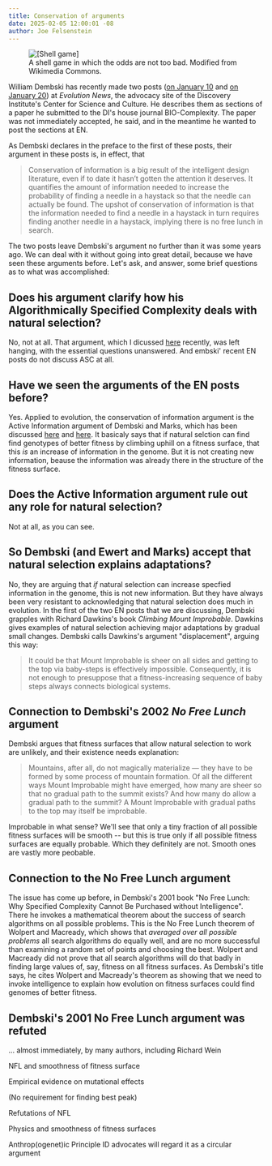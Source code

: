 ```yaml
---
title: Conservation of arguments
date: 2025-02-05 12:00:01 -08
author: Joe Felsenstein
---
```


<figure><img src="" alt="[Shell game]" /><figcaption>A shell game in which 
the odds are not too bad.  Modified from Wikimedia Commons.</figcaption></figure>

William Dembski has recently made two posts ([on January 10](https://evolutionnews.org/2025/01/the-displacement-fallacy-evolutions-shell-game/) and [on January 20](https://evolutionnews.org/2025/01/conservation-of-information-the-history-of-an-idea/)) at
_Evolution News_, the advocacy site of the Discovery Institute's Center for 
Science and Culture.  He describes them as sections of a paper he 
submitted to the DI's house journal BIO-Complexity.  The paper was not 
immediately accepted, he said, and in the meantime he wanted to post the
sections at EN.

As Dembski declares in the preface to the first of these posts, their argument in these posts is, in effect, that

> Conservation of information is a big result of the intelligent design literature, even if to date it hasn’t gotten the attention it deserves. It quantifies the amount of information needed to increase the probability of finding a needle in a haystack so that the needle can actually be found. The upshot of conservation of information is that the information needed to find a needle in a haystack in turn requires finding another needle in a haystack, implying there is no free lunch in search.

The two posts leave Dembski's argument no further than it was 
some years ago.  We can deal with it without going into great detail, 
because we have seen these arguments before.  Let's ask, and answer, some brief questions as to what 
was accomplished:

<!--more-->

## Does his argument clarify how his Algorithmically Specified Complexity deals with natural selection? ##

No, not at all.  That argument, which I dicussed [here](https://pandasthumb.org/archives/2024/11/dembskiewert2.html) recently, was left hanging, with 
the essential questions unanswered.  And embski' recent EN posts do not discuss ASC at all.

## Have we seen the arguments of the EN posts before? ##

Yes.  Applied to evolution, the conservation of information argument is 
the Active Information argument of Dembski and Marks, which has been 
discussed [here](https://www.evoinfo.org/papers/2009_ConservationOfInformationInSearch.pdf) and [here](https://bio-complexity.org/ojs/index.php/main/article/download/BIO-C.2013.4/BIO-C.2013.4).  It basicaly says that 
if natural selction can find find genotypes of better fitness by climbing 
uphill on a fitness surface, that this _is_ an increase of 
information in the genome.  But it is not creating new information, 
beause the information was already there in the structure of 
the fitness surface.

## Does the Active Information argument rule out any role for natural selection? ##

Not at all, as you can see. 

## So Dembski (and Ewert and Marks) accept that natural selection explains adaptations? ##

No, they are arguing that _if_ natural selection can increase 
specfied information in the genome, this is not new 
information.  But they have always been very resistant to 
acknowledging that natural selection does much in 
evolution. In the first of the two EN posts that we 
are discussing, Dembski grapples with Richard Dawkins's 
book _Climbing Mount Improbable_.  Dawkins gives examples of 
natural selection achieving major adaptations by gradual 
small changes.  Dembski calls Dawkins's argument "displacement", 
arguing this way:

> It could be that Mount Improbable is sheer on all sides and getting to the top via baby-steps is effectively impossible. Consequently, it is not enough to presuppose that a fitness-increasing sequence of baby steps always connects biological systems.

## Connection to Dembski's 2002 _No Free Lunch_ argument ##

Dembski argues that fitness surfaces that allow natural selection to work are unlikely, and their existence needs explanation:

> Mountains, after all, do not magically materialize — they have to be formed by some process of mountain formation. Of all the different ways Mount Improbable might have emerged, how many are sheer so that no gradual path to the summit exists? And how many do allow a gradual path to the summit? A Mount Improbable with gradual paths to the top may itself be improbable.

Improbable in what sense?  We'll see that only a tiny fraction of all possible fitness surfaces 
will be smooth -- but this is true only if all possible fitness surfaces are equally probable.  Which they definitely are not.  Smooth ones are vastly more peobable.

## Connection to the No Free Lunch argument ##

The issue has come up before, in Dembski's 2001 book "No Free Lunch: Why Specified Complexity Cannot Be Purchased without Intelligence".  There he invokes a mathematical theorem about the success of search algorithms on all possible problems.  This is the No Free Lunch theorem of Wolpert and Macready, which shows that _averaged over all possible problems_ all search algorithms do equally well, and are no more successful than examining a random set of points and choosing the best.   Wolpert and Macready did not prove that all search algorithms will do that badly in finding large values of, say, fitness on all fitness surfaces.  As Dembski's title says, he cites Wolpert and Macready's theorem as showing that we need to invoke intelligence to explain how evolution on fitness surfaces could find genomes of better fitness.

## Dembski's 2001 No Free Lunch argument was refuted ##

... almost immediately, by many authors, including Richard Wein 

NFL and smoothness of fitness surface

Empirical evidence on mutational effects

(No requirement for finding best peak)

Refutations of NFL

Physics and smoothness of fitness surfaces

Anthrop(ogenet)ic Principle
   ID advocates will regard it as a circular argument
   

